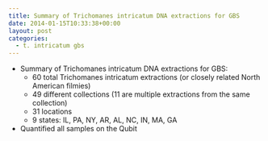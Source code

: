 ```yaml
---
title: Summary of Trichomanes intricatum DNA extractions for GBS
date: 2014-01-15T10:33:38+00:00
layout: post
categories:
  - t. intricatum gbs
---
```

  * Summary of Trichomanes intricatum DNA extractions for GBS:
    * 60 total Trichomanes intricatum extractions (or closely related North American filmies)
    * 49 different collections (11 are multiple extractions from the same collection)
    * 31 locations
    * 9 states: IL, PA, NY, AR, AL, NC, IN, MA, GA
  * Quantified all samples on the Qubit
